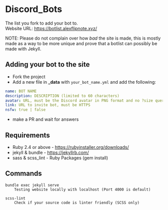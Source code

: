 # Discord_Bots
The list you fork to add your bot to.<br>
Website URL: https://botlist.alexflipnote.xyz/

NOTE: Please do not complain over how *bad* the site is made, this is mostly made as a
way to be more unique and prove that a botlist can possibly be made with Jekyll.

## Adding your bot to the site
- Fork the project
- Add a new file in **\_data** with `your_bot_name.yml` and add the following:
```yml
name: BOT NAME
description: DESCRIPTION (limited to 60 characters)
avatar: URL, must be the Discord avatar in PNG format and no ?size query
link: URL to invite bot, must be HTTPS
nsfw: true | false
```
- make a PR and wait for answers

## Requirements
- Ruby 2.4 or above - https://rubyinstaller.org/downloads/
- jekyll & bundle - https://jekyllrb.com/
- sass & scss_lint - Ruby Packages (gem install)

## Commands
```
bundle exec jekyll serve
    Testing website locally with localhost (Port 4000 is default)

scss-lint
    Check if your source code is linter friendly (SCSS only)
```
